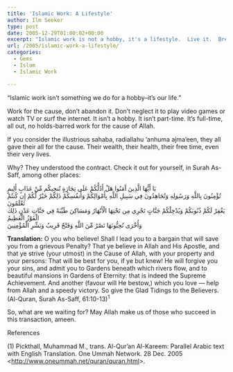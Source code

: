 ```yaml
---
title: 'Islamic Work: A Lifestyle'
author: Ilm Seeker
type: post
date: 2005-12-29T01:00:02+00:00
excerpt: "Islamic work is not a hobby, it's a lifestyle.  Live it.  Breathe it.  Work it.  Never neglect it."
url: /2005/islamic-work-a-lifestyle/
categories:
  - Gems
  - Islam
  - Islamic Work

---
```

<p class="gem">
  &#8220;Islamic work isn&#8217;t something we do for a hobby&#8211;it&#8217;s our life.&#8221;
</p>

Work for the cause, don&#8217;t abandon it. Don&#8217;t neglect it to play video games or watch TV or surf the internet. It isn&#8217;t a hobby. It isn&#8217;t part-time. It&#8217;s full-time, all out, no holds-barred work for the cause of Allah.

If you consider the illustrious sahaba, radiallahu &#8216;anhuma ajma&#8217;een, they all gave their all for the cause. Their wealth, their health, their free time, even their very lives.

Why? They understood the contract. Check it out for yourself, in Surah As-Saff, among other places:

<div class="quran">
  يَا أَيُّهَا الَّذِينَ آَمَنُوا هَلْ أَدُلُّكُمْ عَلَى تِجَارَةٍ تُنجِيكُم مِّنْ عَذَابٍ أَلِيمٍ<br /> تُؤْمِنُونَ بِاللَّهِ وَرَسُولِهِ وَتُجَاهِدُونَ فِي سَبِيلِ اللَّهِ بِأَمْوَالِكُمْ وَأَنفُسِكُمْ ذَلِكُمْ خَيْرٌ لَّكُمْ إِن كُنتُمْ تَعْلَمُونَ<br /> يَغْفِرْ لَكُمْ ذُنُوبَكُمْ وَيُدْخِلْكُمْ جَنَّاتٍ تَجْرِي مِن تَحْتِهَا الْأَنْهَارُ وَمَسَاكِنَ طَيِّبَةً فِي جَنَّاتِ عَدْنٍ ذَلِكَ الْفَوْزُ الْعَظِيمُ<br /> وَأُخْرَى تُحِبُّونَهَا نَصْرٌ مِّنَ اللَّهِ وَفَتْحٌ قَرِيبٌ وَبَشِّرِ الْمُؤْمِنِينَ
</div>

**Translation:** O you who believe! Shall I lead you to a bargain that will save you from a grievous Penalty? That ye believe in Allah and His Apostle, and that ye strive (your utmost) in the Cause of Allah, with your property and your persons: That will be best for you, if ye but knew! He will forgive you your sins, and admit you to Gardens beneath which rivers flow, and to beautiful mansions in Gardens of Eternity: that is indeed the Supreme Achievement. And another (favour will He bestow,) which you love &#8212; help from Allah and a speedy victory. So give the Glad Tidings to the Believers. (Al-Quran, Surah As-Saff, 61:10-13)<sup>1</sup>

So, what are we waiting for? May Allah make us of those who succeed in this transaction, ameen.

<div id="referencesTitle">
  References
</div>

<p class="reference">
  (1) Pickthall, Muhammad M., trans. Al-Qur&#8217;an Al-Kareem: Parallel Arabic text with English Translation. One Ummah Network. 28 Dec. 2005 <<a href="http://www.oneummah.net/quran/quran.html">http://www.oneummah.net/quran/quran.html</a>>.
</p>